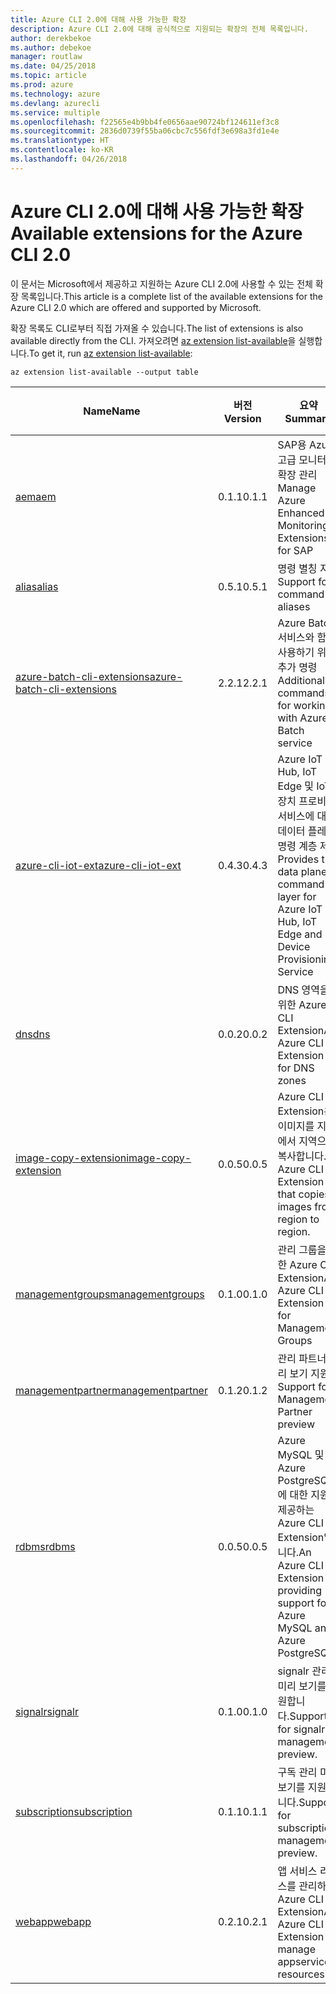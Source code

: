 ```yaml
---
title: Azure CLI 2.0에 대해 사용 가능한 확장
description: Azure CLI 2.0에 대해 공식적으로 지원되는 확장의 전체 목록입니다.
author: derekbekoe
ms.author: debekoe
manager: routlaw
ms.date: 04/25/2018
ms.topic: article
ms.prod: azure
ms.technology: azure
ms.devlang: azurecli
ms.service: multiple
ms.openlocfilehash: f22565e4b9bb4fe0656aae90724bf124611ef3c8
ms.sourcegitcommit: 2836d0739f55ba06cbc7c556fdf3e698a3fd1e4e
ms.translationtype: HT
ms.contentlocale: ko-KR
ms.lasthandoff: 04/26/2018
---
```

# <a name="available-extensions-for-the-azure-cli-20"></a><span data-ttu-id="c4f10-103">Azure CLI 2.0에 대해 사용 가능한 확장</span><span class="sxs-lookup"><span data-stu-id="c4f10-103">Available extensions for the Azure CLI 2.0</span></span>

<span data-ttu-id="c4f10-104">이 문서는 Microsoft에서 제공하고 지원하는 Azure CLI 2.0에 사용할 수 있는 전체 확장 목록입니다.</span><span class="sxs-lookup"><span data-stu-id="c4f10-104">This article is a complete list of the available extensions for the Azure CLI 2.0 which are offered and supported by Microsoft.</span></span>

<span data-ttu-id="c4f10-105">확장 목록도 CLI로부터 직접 가져올 수 있습니다.</span><span class="sxs-lookup"><span data-stu-id="c4f10-105">The list of extensions is also available directly from the CLI.</span></span> <span data-ttu-id="c4f10-106">가져오려면 [az extension list-available](/cli/azure/extension?view=azure-cli-latest#az-extension-list-available)을 실행합니다.</span><span class="sxs-lookup"><span data-stu-id="c4f10-106">To get it, run [az extension list-available](/cli/azure/extension?view=azure-cli-latest#az-extension-list-available):</span></span>

```azurecli
az extension list-available --output table
```

| <span data-ttu-id="c4f10-107">Name</span><span class="sxs-lookup"><span data-stu-id="c4f10-107">Name</span></span> | <span data-ttu-id="c4f10-108">버전</span><span class="sxs-lookup"><span data-stu-id="c4f10-108">Version</span></span> | <span data-ttu-id="c4f10-109">요약</span><span class="sxs-lookup"><span data-stu-id="c4f10-109">Summary</span></span> | <span data-ttu-id="c4f10-110">미리 보기</span><span class="sxs-lookup"><span data-stu-id="c4f10-110">Preview</span></span> |
|------|---------|---------|---------|
| [<span data-ttu-id="c4f10-111">aem</span><span class="sxs-lookup"><span data-stu-id="c4f10-111">aem</span></span>](https://github.com/Azure/azure-cli-extensions) | <span data-ttu-id="c4f10-112">0.1.1</span><span class="sxs-lookup"><span data-stu-id="c4f10-112">0.1.1</span></span> | <span data-ttu-id="c4f10-113">SAP용 Azure 고급 모니터링 확장 관리</span><span class="sxs-lookup"><span data-stu-id="c4f10-113">Manage Azure Enhanced Monitoring Extensions for SAP</span></span> |  |
| [<span data-ttu-id="c4f10-114">alias</span><span class="sxs-lookup"><span data-stu-id="c4f10-114">alias</span></span>](https://github.com/Azure/azure-cli-extensions) | <span data-ttu-id="c4f10-115">0.5.1</span><span class="sxs-lookup"><span data-stu-id="c4f10-115">0.5.1</span></span> | <span data-ttu-id="c4f10-116">명령 별칭 지원</span><span class="sxs-lookup"><span data-stu-id="c4f10-116">Support for command aliases</span></span> | <span data-ttu-id="c4f10-117">예</span><span class="sxs-lookup"><span data-stu-id="c4f10-117">Yes</span></span> |
| [<span data-ttu-id="c4f10-118">azure-batch-cli-extensions</span><span class="sxs-lookup"><span data-stu-id="c4f10-118">azure-batch-cli-extensions</span></span>](https://github.com/Azure/azure-batch-cli-extensions) | <span data-ttu-id="c4f10-119">2.2.1</span><span class="sxs-lookup"><span data-stu-id="c4f10-119">2.2.1</span></span> | <span data-ttu-id="c4f10-120">Azure Batch 서비스와 함께 사용하기 위한 추가 명령</span><span class="sxs-lookup"><span data-stu-id="c4f10-120">Additional commands for working with Azure Batch service</span></span> |  |
| [<span data-ttu-id="c4f10-121">azure-cli-iot-ext</span><span class="sxs-lookup"><span data-stu-id="c4f10-121">azure-cli-iot-ext</span></span>](https://github.com/azure/azure-iot-cli-extension) | <span data-ttu-id="c4f10-122">0.4.3</span><span class="sxs-lookup"><span data-stu-id="c4f10-122">0.4.3</span></span> | <span data-ttu-id="c4f10-123">Azure IoT Hub, IoT Edge 및 IoT 장치 프로비전 서비스에 대한 데이터 플레인 명령 계층 제공</span><span class="sxs-lookup"><span data-stu-id="c4f10-123">Provides the data plane command layer for Azure IoT Hub, IoT Edge and IoT Device Provisioning Service</span></span> |  |
| [<span data-ttu-id="c4f10-124">dns</span><span class="sxs-lookup"><span data-stu-id="c4f10-124">dns</span></span>](https://github.com/Azure/azure-cli-extensions) | <span data-ttu-id="c4f10-125">0.0.2</span><span class="sxs-lookup"><span data-stu-id="c4f10-125">0.0.2</span></span> | <span data-ttu-id="c4f10-126">DNS 영역을 위한 Azure CLI Extension</span><span class="sxs-lookup"><span data-stu-id="c4f10-126">An Azure CLI Extension for DNS zones</span></span> |  |
| [<span data-ttu-id="c4f10-127">image-copy-extension</span><span class="sxs-lookup"><span data-stu-id="c4f10-127">image-copy-extension</span></span>](https://github.com/Azure/azure-cli-extensions) | <span data-ttu-id="c4f10-128">0.0.5</span><span class="sxs-lookup"><span data-stu-id="c4f10-128">0.0.5</span></span> | <span data-ttu-id="c4f10-129">Azure CLI Extension은 이미지를 지역에서 지역으로 복사합니다.</span><span class="sxs-lookup"><span data-stu-id="c4f10-129">An Azure CLI Extension that copies images from region to region.</span></span> |  |
| [<span data-ttu-id="c4f10-130">managementgroups</span><span class="sxs-lookup"><span data-stu-id="c4f10-130">managementgroups</span></span>](https://github.com/Azure/azure-cli-extensions) | <span data-ttu-id="c4f10-131">0.1.0</span><span class="sxs-lookup"><span data-stu-id="c4f10-131">0.1.0</span></span> | <span data-ttu-id="c4f10-132">관리 그룹을 위한 Azure CLI Extension</span><span class="sxs-lookup"><span data-stu-id="c4f10-132">An Azure CLI Extension for Management Groups</span></span> |  |
| [<span data-ttu-id="c4f10-133">managementpartner</span><span class="sxs-lookup"><span data-stu-id="c4f10-133">managementpartner</span></span>](https://github.com/Azure/azure-cli-extensions) | <span data-ttu-id="c4f10-134">0.1.2</span><span class="sxs-lookup"><span data-stu-id="c4f10-134">0.1.2</span></span> | <span data-ttu-id="c4f10-135">관리 파트너 미리 보기 지원</span><span class="sxs-lookup"><span data-stu-id="c4f10-135">Support for Management Partner preview</span></span> |  |
| [<span data-ttu-id="c4f10-136">rdbms</span><span class="sxs-lookup"><span data-stu-id="c4f10-136">rdbms</span></span>](https://github.com/Azure/azure-cli-extensions) | <span data-ttu-id="c4f10-137">0.0.5</span><span class="sxs-lookup"><span data-stu-id="c4f10-137">0.0.5</span></span> | <span data-ttu-id="c4f10-138">Azure MySQL 및 Azure PostgreSQL에 대한 지원을 제공하는 Azure CLI Extension입니다.</span><span class="sxs-lookup"><span data-stu-id="c4f10-138">An Azure CLI Extension providing support for Azure MySQL and Azure PostgreSQL.</span></span> |  |
| [<span data-ttu-id="c4f10-139">signalr</span><span class="sxs-lookup"><span data-stu-id="c4f10-139">signalr</span></span>](https://github.com/Azure/azure-cli-extensions) | <span data-ttu-id="c4f10-140">0.1.0</span><span class="sxs-lookup"><span data-stu-id="c4f10-140">0.1.0</span></span> | <span data-ttu-id="c4f10-141">signalr 관리 미리 보기를 지원합니다.</span><span class="sxs-lookup"><span data-stu-id="c4f10-141">Support for signalr management preview.</span></span> | <span data-ttu-id="c4f10-142">예</span><span class="sxs-lookup"><span data-stu-id="c4f10-142">Yes</span></span> |
| [<span data-ttu-id="c4f10-143">subscription</span><span class="sxs-lookup"><span data-stu-id="c4f10-143">subscription</span></span>](https://github.com/Azure/azure-cli-extensions) | <span data-ttu-id="c4f10-144">0.1.1</span><span class="sxs-lookup"><span data-stu-id="c4f10-144">0.1.1</span></span> | <span data-ttu-id="c4f10-145">구독 관리 미리 보기를 지원합니다.</span><span class="sxs-lookup"><span data-stu-id="c4f10-145">Support for subscription management preview.</span></span> |  |
| [<span data-ttu-id="c4f10-146">webapp</span><span class="sxs-lookup"><span data-stu-id="c4f10-146">webapp</span></span>](https://github.com/Azure/azure-cli-extensions) | <span data-ttu-id="c4f10-147">0.2.1</span><span class="sxs-lookup"><span data-stu-id="c4f10-147">0.2.1</span></span> | <span data-ttu-id="c4f10-148">앱 서비스 리소스를 관리하는 Azure CLI Extension</span><span class="sxs-lookup"><span data-stu-id="c4f10-148">An Azure CLI Extension to manage appservice resources</span></span> | <span data-ttu-id="c4f10-149">예</span><span class="sxs-lookup"><span data-stu-id="c4f10-149">Yes</span></span> |

